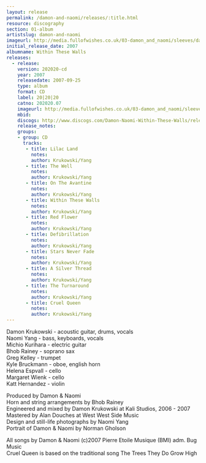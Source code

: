```yaml
---
layout: release
permalink: /damon-and-naomi/releases/:title.html
resource: discography
section: 01-album
artistslug: damon-and-naomi
imageurl: http://media.fullofwishes.co.uk/03-damon_and_naomi/sleeves/dan_withinthesewalls.jpg
initial_release_date: 2007
albumname: Within These Walls
releases:
  - release: 
    version: 202020-cd
    year: 2007
    releasedate: 2007-09-25
    type: album
    format: CD
    label: 20|20|20
    catno: 202020.07
    imageurl: http://media.fullofwishes.co.uk/03-damon_and_naomi/sleeves/dan_withinthesewalls.jpg
    mbid: 
    discogs: http://www.discogs.com/Damon-Naomi-Within-These-Walls/release/1148814
    release_notes:
    groups:
    - group: CD
      tracks:
       - title: Lilac Land
         notes: 
         author: Krukowski/Yang
       - title: The Well
         notes: 
         author: Krukowski/Yang
       - title: On The Avantine
         notes: 
         author: Krukowski/Yang
       - title: Within These Walls
         notes: 
         author: Krukowski/Yang
       - title: Red Flower
         notes: 
         author: Krukowski/Yang
       - title: Defibrillation
         notes: 
         author: Krukowski/Yang
       - title: Stars Never Fade
         notes: 
         author: Krukowski/Yang
       - title: A Silver Thread
         notes: 
         author: Krukowski/Yang
       - title: The Turnaround
         notes: 
         author: Krukowski/Yang
       - title: Cruel Queen
         notes: 
         author: Krukowski/Yang
---
```

Damon Krukowski - acoustic guitar, drums, vocals  
Naomi Yang - bass, keyboards, vocals  
Michio Kurihara - electric guitar  
Bhob Rainey - soprano sax  
Greg Kelley - trumpet  
Kyle Bruckmann - oboe, english horn  
Helena Espvall - cello  
Margaret Wienk - cello  
Katt Hernandez - violin

Produced by Damon & Naomi  
Horn and string arrangements by Bhob Rainey  
Engineered and mixed by Damon Krukowski at Kali Studios, 2006 - 2007  
Mastered by Alan Douches at West West Side Music  
Design and still-life photographs by Naomi Yang  
Portrait of Damon & Naomi by Norman Gholson

All songs by Damon & Naomi (c)2007 Pierre Etoile Musique (BMI) adm. Bug Music  
Cruel Queen is based on the traditional song The Trees They Do Grow High